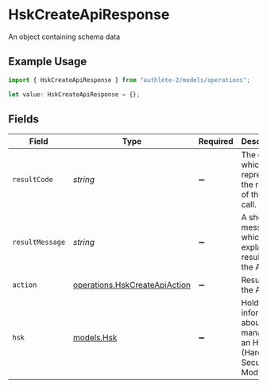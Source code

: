 # HskCreateApiResponse

An object containing schema data

## Example Usage

```typescript
import { HskCreateApiResponse } from "authlete-2/models/operations";

let value: HskCreateApiResponse = {};
```

## Fields

| Field                                                                          | Type                                                                           | Required                                                                       | Description                                                                    |
| ------------------------------------------------------------------------------ | ------------------------------------------------------------------------------ | ------------------------------------------------------------------------------ | ------------------------------------------------------------------------------ |
| `resultCode`                                                                   | *string*                                                                       | :heavy_minus_sign:                                                             | The code which represents the result of the API call.                          |
| `resultMessage`                                                                | *string*                                                                       | :heavy_minus_sign:                                                             | A short message which explains the result of the API call.                     |
| `action`                                                                       | [operations.HskCreateApiAction](../../models/operations/hskcreateapiaction.md) | :heavy_minus_sign:                                                             | Result of the API call                                                         |
| `hsk`                                                                          | [models.Hsk](../../models/hsk.md)                                              | :heavy_minus_sign:                                                             | Holds information about a key managed in an HSM (Hardware Security Module)<br/> |